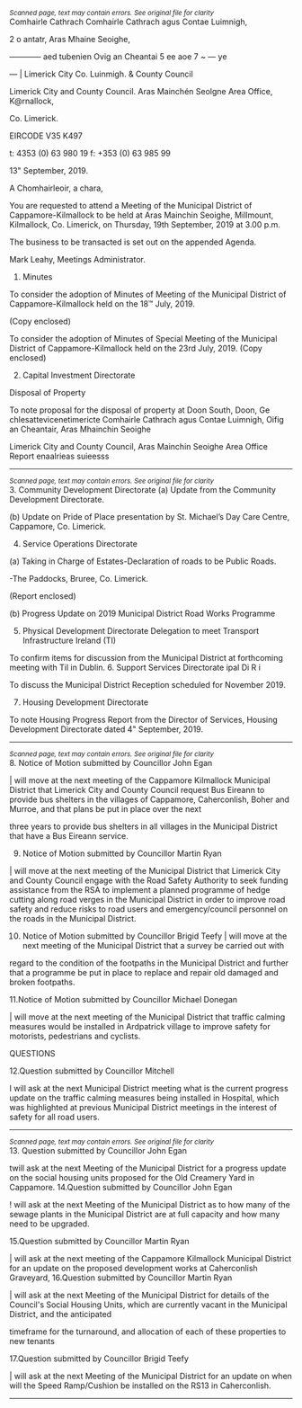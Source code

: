 *<small>Scanned page, text may contain errors. See original file for clarity</small>*  
Comhairle Cathrach Comhairle Cathrach agus Contae Luimnigh,

2 o antatr, Aras Mhaine Seoighe,

———— aed tubenien Ovig an Cheantai 5 ee
aoe 7 ~ — ye

— | Limerick City Co. Luinmigh.
& County Council

Limerick City and County Council.
Aras Mainchén Seolgne Area Office,
K@rnallock,

Co. Limerick.

EIRCODE V35 K497

t: 4353 (0) 63 980 19
f: +353 (0) 63 985 99

13" September, 2019.

A Chomhairleoir, a chara,

You are requested to attend a Meeting of the Municipal District of Cappamore-Kilmallock to be
held at Aras Mainchin Seoighe, Millmount, Kilmallock, Co. Limerick, on Thursday, 19th
September, 2019 at 3.00 p.m.

The business to be transacted is set out on the appended Agenda.

Mark Leahy,
Meetings Administrator.

1. Minutes

To consider the adoption of Minutes of Meeting of the Municipal District of
Cappamore-Kilmallock held on the 18™ July, 2019.

(Copy enclosed)

To consider the adoption of Minutes of Special Meeting of the Municipal District of
Cappamore-Kilmallock held on the 23rd July, 2019.
(Copy enclosed)

2. Capital Investment Directorate

Disposal of Property

To note proposal for the disposal of property at Doon South, Doon, Ge chlesattevicenetimericte
Comhairle Cathrach agus Contae Luimnigh, Oifig an Cheantair, Aras Mhainchin Seoighe

Limerick City and County Council, Aras Mainchin Seoighe Area Office Report enaalrieas suieesss

---
*<small>Scanned page, text may contain errors. See original file for clarity</small>*  
3. Community Development Directorate
(a) Update from the Community Development Directorate.

(b) Update on Pride of Place presentation by St. Michael’s Day Care Centre,
Cappamore, Co. Limerick.

4. Service Operations Directorate

(a) Taking in Charge of Estates-Declaration of roads to be Public
Roads.

-The Paddocks, Bruree, Co. Limerick.

(Report enclosed)

(b) Progress Update on 2019 Municipal District Road Works Programme

5. Physical Development Directorate
Delegation to meet Transport Infrastructure Ireland (TI)

To confirm items for discussion from the Municipal District at forthcoming meeting with
Til in Dublin.
6. Support Services Directorate
ipal Di R i

To discuss the Municipal District Reception scheduled for November 2019.

7. Housing Development Directorate

To note Housing Progress Report from the Director of Services, Housing Development
Directorate dated 4" September, 2019.

---
*<small>Scanned page, text may contain errors. See original file for clarity</small>*  
8. Notice of Motion submitted by Councillor John Egan

| will move at the next meeting of the Cappamore Kilmallock Municipal District that Limerick
City and County Council request Bus Eireann to provide bus shelters in the villages of
Cappamore, Caherconlish, Boher and Murroe, and that plans be put in place over the next

three years to provide bus shelters in all villages in the Municipal District that have a Bus
Eireann service.

9. Notice of Motion submitted by Councillor Martin Ryan

| will move at the next meeting of the Municipal District that Limerick City and County
Council engage with the Road Safety Authority to seek funding assistance from the RSA to
implement a planned programme of hedge cutting along road verges in the Municipal
District in order to improve road safety and reduce risks to road users and
emergency/council personnel on the roads in the Municipal District.

10. Notice of Motion submitted by Councillor Brigid Teefy
| will move at the next meeting of the Municipal District that a survey be carried out with

regard to the condition of the footpaths in the Municipal District and further that a
programme be put in place to replace and repair old damaged and broken footpaths.

11.Notice of Motion submitted by Councillor Michael Donegan

| will move at the next meeting of the Municipal District that traffic calming measures
would be installed in Ardpatrick village to improve safety for motorists, pedestrians and
cyclists.

QUESTIONS

12.Question submitted by Councillor Mitchell

I will ask at the next Municipal District meeting what is the current progress update on
the traffic calming measures being installed in Hospital, which was highlighted at
previous Municipal District meetings in the interest of safety for all road users.

---
*<small>Scanned page, text may contain errors. See original file for clarity</small>*  
13. Question submitted by Councillor John Egan

twill ask at the next Meeting of the Municipal District for a progress update on the
social housing units proposed for the Old Creamery Yard in Cappamore.
14.Question submitted by Councillor John Egan

! will ask at the next Meeting of the Municipal District as to how many of the sewage
plants in the Municipal District are at full capacity and how many need to be upgraded.

15.Question submitted by Councillor Martin Ryan

| will ask at the next meeting of the Cappamore Kilmallock Municipal District for an
update on the proposed development works at Caherconlish Graveyard,
16.Question submitted by Councillor Martin Ryan

| will ask at the next Meeting of the Municipal District for details of the Council's Social
Housing Units, which are currently vacant in the Municipal District, and the anticipated

timeframe for the turnaround, and allocation of each of these properties to new
tenants

17.Question submitted by Councillor Brigid Teefy

| will ask at the next Meeting of the Municipal District for an update on when will the
Speed Ramp/Cushion be installed on the RS13 in Caherconlish.

---
